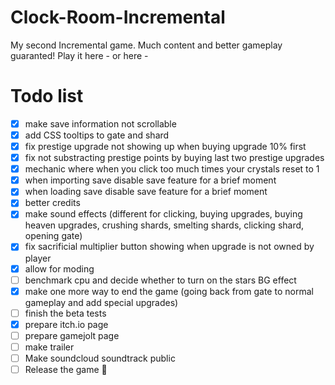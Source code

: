 # Clock-Room-Incremental
My second Incremental game. Much content and better gameplay guaranted!
Play it here - 
or here - 

# Todo list
- [x] make save information not scrollable
- [x] add CSS tooltips to gate and shard
- [x] fix prestige upgrade not showing up when buying upgrade 10% first
- [x] fix not substracting prestige points by buying last two prestige upgrades
- [x] mechanic where when you click too much times your crystals reset to 1
- [x] when importing save disable save feature for a brief moment
- [x] when loading save disable save feature for a brief moment
- [x] better credits
- [x] make sound effects (different for clicking, buying upgrades, buying heaven upgrades, crushing shards, smelting shards, clicking shard, opening gate)
- [x] fix sacrificial multiplier button showing when upgrade is not owned by player
- [x] allow for moding
- [ ] benchmark cpu and decide whether to turn on the stars BG effect
- [x] make one more way to end the game (going back from gate to normal gameplay and add special upgrades)
- [ ] finish the beta tests
- [x] prepare itch.io page
- [ ] prepare gamejolt page
- [ ] make trailer
- [ ] Make soundcloud soundtrack public
- [ ] Release the game 🎉
